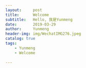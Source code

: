 ```yaml
---
layout:     post
title:      Welcome
subtitle:   Hello, 我是Yunmeng
date:       2019-03-29
author:     Yunmeng
header-img: img/WechatIMG276.jpeg
catalog: true
tags:
    - Yunmeng
    - Welcome
        
---
```

